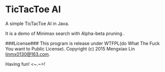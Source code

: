 TicTacToe AI
=====
A simple TicTacToe AI in Java.

It is a demo of Minimax search with Alpha-beta pruning .

###License###
This program is release under WTFPL(do What The Fuck You want to Public License). Copyright (c) 2015 Mengxiao Lin <linmx0130@163.com>.

Having fun! <~.~>!